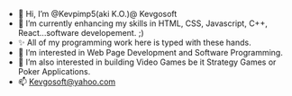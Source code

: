 - 👋 Hi, I’m @Kevpimp5(aki K.O.)@ Kevgosoft
- 🌱 I’m currently enhancing my skills in HTML, CSS, Javascript, C++, React...software developement. ;)
- ✨ All of my programming work here is typed with these hands.
- 👀 I’m interested in Web Page Development and Software Programming.
- 💞️ I’m also interested in building Video Games be it Strategy Games or Poker Applications. 
- 📫 Kevgosoft@yahoo.com

<!---
Kevgosoft/Kevgosoft is a ✨ special ✨ repository because its `README.md` (this file) appears on your GitHub profile.
You can click the Preview link to take a look at your changes.
--->
